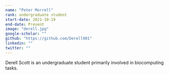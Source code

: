 ```yaml
---
name: "Peter Morrell"
rank: undergraduate student
start-date: 2021-10-19
end-date: Present
image: "derell.jpg"
google-scholar: ""
github: "https://github.com/Derell901"
linkedin: ""
twitter: ""
---
```


Derell Scott is an undergraduate student primarily involved in biocomputing tasks. 
